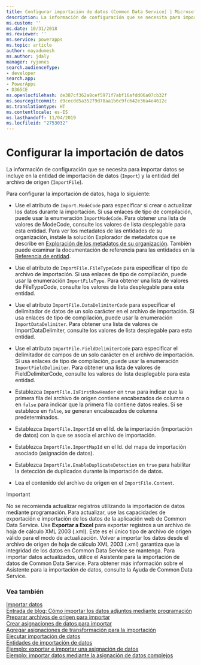 ```yaml
---
title: Configurar importación de datos (Common Data Service) | Microsoft Docs
description: La información de configuración que se necesita para importar datos se incluye en la entidad de importación de datos y la entidad del archivo de origen.
ms.custom: ''
ms.date: 10/31/2018
ms.reviewer: ''
ms.service: powerapps
ms.topic: article
author: mayadumesh
ms.author: jdaly
manager: ryjones
search.audienceType:
- developer
search.app:
- PowerApps
- D365CE
ms.openlocfilehash: de387cf362a8cef5971f7abf16afdd06a07cb32f
ms.sourcegitcommit: d9cecdd5a35279d78aa1b6c9fc642e36a4e4612c
ms.translationtype: HT
ms.contentlocale: es-ES
ms.lasthandoff: 11/04/2019
ms.locfileid: "2753032"
---
```

# <a name="configure-data-import"></a>Configurar la importación de datos

<!-- 
Was Mike Carter's

https://docs.microsoft.com/dynamics365/customer-engagement/developer/configure-data-import 

Child topic of 
powerapps-docs/developer/common-data-service/import-data.md
-->

La información de configuración que se necesita para importar datos se incluye en la entidad de importación de datos (`Import`) y la entidad del archivo de origen (`ImportFile`).  
  
 Para configurar la importación de datos, haga lo siguiente:  
  
- Use el atributo de `Import.ModeCode` para especificar si crear o actualizar los datos durante la importación. Si usa enlaces de tipo de compilación, puede usar la enumeración `ImportModeCode`. Para obtener una lista de valores de ModeCode, consulte los valores de lista desplegable para esta entidad. Para ver los metadatos de las entidades de su organización, instale la solución Explorador de metadatos que se describe en [Exploración de los metadatos de su organización](/dynamics365/customer-engagement/developer/browse-your-metadata). También puede examinar la documentación de referencia para las entidades en la [Referencia de entidad](/dynamics365/customer-engagement/developer/about-entity-reference).  
  
- Use el atributo de `ImportFile.FileTypeCode` para especificar el tipo de archivo de importación. Si usa enlaces de tipo de compilación, puede usar la enumeración `ImportFileType`. Para obtener una lista de valores de FileTypeCode, consulte los valores de lista desplegable para esta entidad.  
  
- Use el atributo `ImportFile.DataDelimiterCode` para especificar el delimitador de datos de un solo carácter en el archivo de importación. Si usa enlaces de tipo de compilación, puede usar la enumeración `ImportDataDelimiter`. Para obtener una lista de valores de ImportDataDelimiter, consulte los valores de lista desplegable para esta entidad.  
  
- Use el atributo `ImportFile.FieldDelimiterCode` para especificar el delimitador de campos de un solo carácter en el archivo de importación. Si usa enlaces de tipo de compilación, puede usar la enumeración `ImportFieldDelimiter`. Para obtener una lista de valores de FieldDelimiterCode, consulte los valores de lista desplegable para esta entidad.  
  
- Establezca `ImportFile.IsFirstRowHeader` en `true` para indicar que la primera fila del archivo de origen contiene encabezados de columna o en `false` para indicar que la primera fila contiene datos reales. Si se establece en `false`, se generan encabezados de columna predeterminados.  
  
- Establezca `ImportFile.ImportId` en el Id. de la importación (importación de datos) con la que se asocia el archivo de importación.  
  
- Establezca `ImportFile.ImportMapId` en el Id. del mapa de importación asociado (asignación de datos).  
  
- Establezca `ImportFile.EnableDuplicateDetection` en `true` para habilitar la detección de duplicados durante la importación de datos.  
  
- Lea el contenido del archivo de origen en el `ImportFile.Content`.  
  
> [!IMPORTANT]
>  No se recomienda actualizar registros utilizando la importación de datos mediante programación. Para actualizar, use las capacidades de exportación e importación de los datos de la aplicación web de Common Data Service. Use **Exportar a Excel** para exportar registros a un archivo de hoja de cálculo XML 2003 (.xml). Este es el único tipo de archivo de origen válido para el modo de actualización. Volver a importar los datos desde el archivo de origen de hoja de cálculo XML 2003 (.xml) garantiza que la integridad de los datos en Common Data Service se mantenga. Para importar datos actualizados, utilice el Asistente para la importación de datos de Common Data Service. Para obtener más información sobre el Asistente para la importación de datos, consulte la Ayuda de Common Data Service.  
 
### <a name="see-also"></a>Vea también

[Importar datos](import-data.md)<br />
[Entrada de blog: Cómo importar los datos adjuntos mediante programación](https://blogs.msdn.com/b/crm/archive/2012/08/06/how-to-import-attachments-programmatically.aspx)<br />
[Preparar archivos de origen para importar](prepare-source-files-import.md)<br />
[Crear asignaciones de datos para importar](create-data-maps-for-import.md)<br />
[Agregar asignaciones de transformación para la importación](add-transformation-mappings-import.md)<br />
[Ejecutar importación de datos](run-data-import.md)<br />
[Entidades de importación de datos](data-import-entities.md)<br />
[Ejemplo: exportar e importar una asignación de datos](org-service/samples/export-import-data-map.md)<br />
[Ejemplo: importar datos mediante la asignación de datos complejos](org-service/samples/import-data-complex-data-map.md)<br />